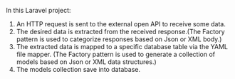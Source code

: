 In this Laravel project:
1. An HTTP request is sent to the external open API to receive some data.
2. The desired data is extracted from the received response.(The Factory pattern is used to categorize responses based on Json or XML body.)
3. The extracted data is mapped to a specific database table via the YAML file mapper. (The Factory pattern is used to generate a collection of models based on Json or XML data structures.)
4. The models collection save into database.
